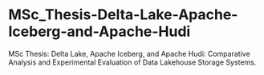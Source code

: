 # MSc_Thesis-Delta-Lake-Apache-Iceberg-and-Apache-Hudi
MSc Thesis: Delta Lake, Apache Iceberg, and Apache Hudi: Comparative Analysis and Experimental Evaluation of Data Lakehouse Storage Systems.
